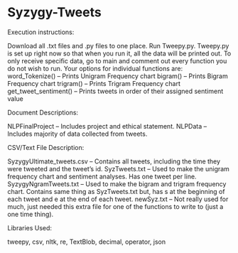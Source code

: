 # Syzygy-Tweets

Execution instructions:

Download all .txt files and .py files to one place. Run Tweepy.py. Tweepy.py is set up right now so that when you run it, all the data will be printed out. To only receive specific data, go to main and comment out every function you do not wish to run. Your options for individual functions are: 
word_Tokenize() – Prints Unigram Frequency chart
bigram() – Prints Bigram Frequency chart
trigram() – Prints Trigram Frequency chart
get_tweet_sentiment() – Prints tweets in order of their assigned sentiment value

Document Descriptions:

NLPFinalProject – Includes project and ethical statement.
NLPData – Includes majority of data collected from tweets.

CSV/Text File Description:

SyzygyUltimate_tweets.csv – Contains all tweets, including the time they were tweeted and the tweet’s id.
SyzTweets.txt – Used to make the unigram frequency chart and sentiment analyses. Has one tweet per line.
SyzygyNgramTweets.txt – Used to make the bigram and trigram frequency chart. Contains same thing as SyzTweets.txt but, has s at the beginning of each tweet and e at the end of each tweet.
newSyz.txt – Not really used for much, just needed this extra file for one of the functions to write to (just a one time thing).

Libraries Used:

tweepy, csv, nltk, re, TextBlob, decimal, operator, json


